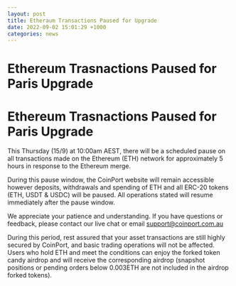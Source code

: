 ```yaml
---
layout: post
title: Etheraum Transactions Paused for Upgrade
date: 2022-09-02 15:01:29 +1000
categories: news
---
```

# Ethereum Trasnactions Paused for Paris Upgrade
# Ethereum Trasnactions Paused for Paris Upgrade

This Thursday (15/9) at 10:00am AEST, there will be a scheduled pause on all transactions made on the Ethereum (ETH) network for approximately 5 hours in response to the Ethereum merge.

During this pause window, the CoinPort website will remain accessible however deposits, withdrawals and spending of ETH and all ERC-20 tokens (ETH, USDT & USDC) will be paused. All operations stated will resume immediately after the pause window.

We appreciate your patience and understanding. If you have questions or feedback, please contact our live chat or email support@coinport.com.au

During this period, rest assured that your asset transactions are still highly secured by CoinPort, and basic trading operations will not be affected. Users who hold ETH and meet the conditions can enjoy the forked token candy airdrop and will receive the corresponding airdrop (snapshot positions or pending orders below 0.003ETH are not included in the airdrop forked tokens).
